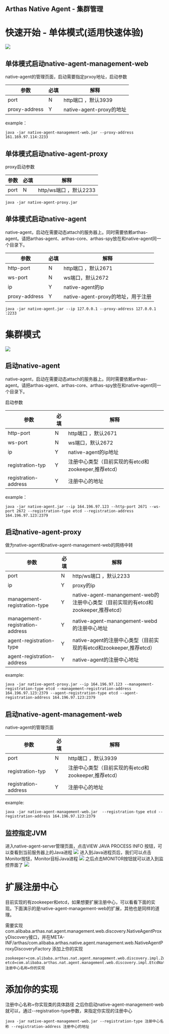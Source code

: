 
## Arthas Native Agent - 集群管理



# 快速开始 - 单体模式(适用快速体验)

![](asserts/cluster_management_single.png)
## 单体模式启动native-agent-management-web
native-agent的管理页面，启动需要指定prxoy地址，启动参数

| 参数            | 必填  | 解释                    |
|---------------|-----|-----------------------|
| port          | N   | http端口 ，默认3939        |
| proxy-address | Y   | native-agent-proxy的地址 |
example：
```shell
java -jar native-agent-management-web.jar --proxy-address 161.169.97.114:2233
```

## 单体模式启动native-agent-proxy
proxy启动参数

| 参数                 | 必填  | 解释                                   |
|--------------------|-----|--------------------------------------|
| port               | N   | http/ws端口 ，默认2233                    |

```shell
java -jar native-agent-proxy.jar
```

## 单体模式启动native-agent
native-agent，启动在需要动态attach的服务器上。同时需要依赖arthas-agent。请把arthas-agent、arthas-core、arthas-spy放在和native-agent同一个目录下。

| 参数            | 必填  | 解释                         |
|---------------|-----|----------------------------|
| http-port     | N   | http端口 ，默认2671             |
| ws-port       | N   | ws端口，默认2672                |
| ip            | Y   | native-agent的ip            | 
| proxy-address | Y   | native-agent-proxy的地址，用于注册 |
```shell
java -jar native-agent.jar --ip 127.0.0.1 --proxy-address 127.0.0.1 :2233
```




# 集群模式
![](asserts/cluster_management.png)

## 启动native-agent
native-agent，启动在需要动态attach的服务器上。同时需要依赖arthas-agent。请把arthas-agent、arthas-core、arthas-spy放在和native-agent同一个目录下。

启动参数

| 参数                   | 必填  | 解释                                  |
|----------------------|-----|-------------------------------------|
| http-port            | N   | http端口 ，默认2671                      |
| ws-port              | N   | ws端口，默认2672                         |
| ip                   | Y   | native-agent的ip地址                   |
| registration-typ     | Y   | 注册中心类型（目前实现的有etcd和zookeeper,推荐etcd） |
| registration-address | Y   | 注册中心的地址                             |

example：
```shell
java -jar native-agent.jar --ip 164.196.97.123 --http-port 2671 --ws-port 2672 --registration-type etcd --registration-address 164.196.97.123:2379
```

## 启动native-agent-proxy
做为native-agent和native-agent-management-web的网络中转

| 参数                              | 必填  | 解释                                                               |
|---------------------------------|-----|------------------------------------------------------------------|
| port                            | N   | http/ws端口 ，默认2233                                                |
| ip                              | Y   | proxy的ip                                                         |
| management-registration-type    | Y   | native-agent-manangement-web的注册中心类型（目前实现的有etcd和zookeeper,推荐etcd） |
| management-registration-address | Y   | native-agent-manangement-webd的注册中心地址                             |
 | agent-registration-type         | Y   | native-agent的注册中心类型（目前实现的有etcd和zookeeper,推荐etcd）                 | 
 | agent-registration-address      | Y   | native-agent的注册中心地址                                              | 


example:
```shell
java -jar native-agent-proxy.jar --ip 164.196.97.123 --management-registration-type etcd --management-registration-address 164.196.97.123:2379 --agent-registration-type etcd --agent-registration-address 164.196.97.123:2379
```

## 启动native-agent-management-web
native-agent的管理页面

| 参数                   | 必填  | 解释                                  |
|----------------------|-----|-------------------------------------|
| port                 | N   | http端口 ，默认3939                      |
| registration-typ     | Y   | 注册中心类型（目前实现的有etcd和zookeeper,推荐etcd） |
| registration-address | Y   | 注册中心的地址                             |


example:
```shell
java -jar native-agent-management-web.jar  --registration-type etcd --registration-address 164.196.97.123:2379
```


## 监控指定JVM
进入native-agent-server管理页面，点击VIEW JAVA PROCESS INFO 按钮，可以查看到当前服务器上的Java进程
![](asserts/native_agent_list.png)
进入到Java进程页后，我们可以点击Monitor按钮，Monitor目标Java进程
![](asserts/native_agent_java_process_page.png)
之后点击MONITOR按钮就可以进入到监控界面了
![](asserts/native_agent_moniotr_page.png)

# 扩展注册中心
目前实现的有zookeeper和etcd，如果想要扩展注册中心，可以看看下面的实现。下面演示的是native-agent-management-web的扩展，其他也是同样的道理。

需要实现com.alibaba.arthas.nat.agent.management.web.discovery.NativeAgentProxyDiscovery接口，并在META-INF/arthas/com.alibaba.arthas.native.agent.management.web.NativeAgentProxyDiscoveryFactory 添加上你的实现
```properties
zookeeper=com.alibaba.arthas.nat.agent.management.web.discovery.impl.ZookeeperNativeAgentProxyDiscovery
etcd=com.alibaba.arthas.nat.agent.management.web.discovery.impl.EtcdNativeAgentProxyDiscovery
注册中心名称=你的实现
```
# 添加你的实现
注册中心名称=你实现类的具体路径
之后你启动native-agent-management-web就可以，通过--registration-type参数，来指定你实现的注册中心
```shell
java -jar native-agent-management-web.jar --registration-type 注册中心名称 --registration-address 注册中心的地址
```
